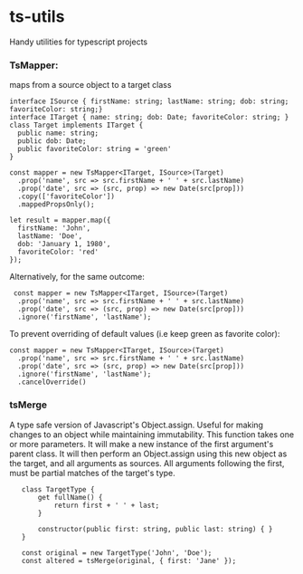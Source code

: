 # ts-utils
Handy utilities for typescript projects

### TsMapper:
   maps from a source object to a target class
   
    interface ISource { firstName: string; lastName: string; dob: string; favoriteColor: string;}
    interface ITarget { name: string; dob: Date; favoriteColor: string; }
    class Target implements ITarget {
      public name: string;
      public dob: Date;
      public favoriteColor: string = 'green'
    }
    
    const mapper = new TsMapper<ITarget, ISource>(Target)
      .prop('name', src => src.firstName + ' ' + src.lastName)
      .prop('date', src => (src, prop) => new Date(src[prop]))
      .copy(['favoriteColor'])
      .mappedPropsOnly();
      
    let result = mapper.map({ 
      firstName: 'John',
      lastName: 'Doe',
      dob: 'January 1, 1980',
      favoriteColor: 'red'
    });
    
Alternatively, for the same outcome:
    
     const mapper = new TsMapper<ITarget, ISource>(Target)
      .prop('name', src => src.firstName + ' ' + src.lastName)
      .prop('date', src => (src, prop) => new Date(src[prop]))
      .ignore('firstName', 'lastName');
      
To prevent overriding of default values (i.e keep green as favorite color):

    const mapper = new TsMapper<ITarget, ISource>(Target)
      .prop('name', src => src.firstName + ' ' + src.lastName)
      .prop('date', src => (src, prop) => new Date(src[prop]))
      .ignore('firstName', 'lastName');
      .cancelOverride()
      
### tsMerge
   A type safe version of Javascript's Object.assign. Useful for making changes to an object while maintaining immutability.
   This function takes one or more parameters. It will make a new instance of the first argument's parent class.
   It will then perform an Object.assign using this new object as the target, and all arguments as sources.
   All arguments following the first, must be partial matches of the target's type.
   
       class TargetType {
           get fullName() {
               return first + ' ' + last;
           }
      
           constructor(public first: string, public last: string) { }
       }
  
       const original = new TargetType('John', 'Doe');
       const altered = tsMerge(original, { first: 'Jane' });
   
   
